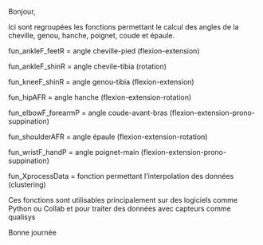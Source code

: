 Bonjour,

Ici sont regroupées les fonctions permettant le calcul des angles de la cheville, genou, hanche, poignet, coude et épaule.


fun_ankleF_feetR = angle cheville-pied (flexion-extension)

fun_ankleF_shinR = angle chevile-tibia (rotation)

fun_kneeF_shinR = angle genou-tibia (flexion-extension)

fun_hipAFR = angle hanche (flexion-extension-rotation)

fun_elbowF_forearmP = angle coude-avant-bras (flexion-extension-prono-suppination)

fun_shoulderAFR = angle épaule (flexion-extension-rotation)

fun_wristF_handP = angle poignet-main (flexion-extension-prono-suppination)

fun_XprocessData = fonction permettant l'interpolation des données (clustering)


Ces fonctions sont utilisables principalement sur des logiciels comme Python ou Collab et pour traiter des données avec capteurs comme qualisys 

Bonne journée
